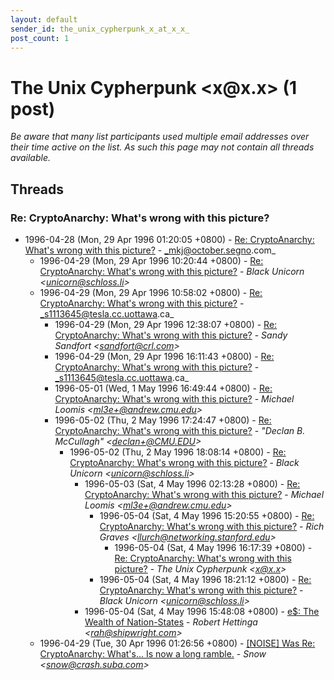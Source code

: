 ```yaml
---
layout: default
sender_id: the_unix_cypherpunk_x_at_x_x_
post_count: 1
---
```


# The Unix Cypherpunk <x<span>@</span>x.x> (1 post)

_Be aware that many list participants used multiple email addresses over their time active on the list. As such this page may not contain all threads available._

## Threads

### Re: CryptoAnarchy: What's wrong with this picture?
+ 1996-04-28 (Mon, 29 Apr 1996 01:20:05 +0800) - [Re: CryptoAnarchy: What's wrong with this picture?](/archive/1996/04/fe9d9e511f3978bc502a3067ff988ce231a88e31b338f57ce7a4c6c293db8b43) - _mkj@october.segno.com_
  + 1996-04-29 (Mon, 29 Apr 1996 10:20:44 +0800) - [Re: CryptoAnarchy: What's wrong with this picture?](/archive/1996/04/901bbf44be6a76da33ad2305969b122b488f9cbeaa9b322848c2eedd017edfe4) - _Black Unicorn \<unicorn@schloss.li\>_
  + 1996-04-29 (Mon, 29 Apr 1996 10:58:02 +0800) - [Re: CryptoAnarchy: What's wrong with this picture?](/archive/1996/04/a00b89cd2f9764b93d4a5ebbe2b0745b39ba4d3801d653e8c25496529b936440) - _s1113645@tesla.cc.uottawa.ca_
    + 1996-04-29 (Mon, 29 Apr 1996 12:38:07 +0800) - [Re: CryptoAnarchy: What's wrong with this picture?](/archive/1996/04/72f6586ae1749ddafb18c1eb9e4714f106c0ed2744962e18f73a4e0106b80887) - _Sandy Sandfort \<sandfort@crl.com\>_
    + 1996-04-29 (Mon, 29 Apr 1996 16:11:43 +0800) - [Re: CryptoAnarchy: What's wrong with this picture?](/archive/1996/04/9c389f7e248f3cc0e3a6fb469ac91331bbd78508c0b5676a51814ef68c9cd2e1) - _s1113645@tesla.cc.uottawa.ca_
    + 1996-05-01 (Wed, 1 May 1996 16:49:44 +0800) - [Re: CryptoAnarchy: What's wrong with this picture?](/archive/1996/05/aa65f1d0dea9efd37515250c550ebd48913f9856547737715556551086be968c) - _Michael Loomis \<ml3e+@andrew.cmu.edu\>_
    + 1996-05-02 (Thu, 2 May 1996 17:24:47 +0800) - [Re: CryptoAnarchy: What's wrong with this picture?](/archive/1996/05/dcd7b8c67a464fc7e61a5f288831673bde77bd6ba4ccb7c5bd21dabe566bfa28) - _"Declan B. McCullagh" \<declan+@CMU.EDU\>_
      + 1996-05-02 (Thu, 2 May 1996 18:08:14 +0800) - [Re: CryptoAnarchy: What's wrong with this picture?](/archive/1996/05/d8674c05817a03e4ec0d6da3bd1487982d12f4d52b309eb4ec8fc8674ff5ddda) - _Black Unicorn \<unicorn@schloss.li\>_
        + 1996-05-03 (Sat, 4 May 1996 02:13:28 +0800) - [Re: CryptoAnarchy: What's wrong with this picture?](/archive/1996/05/15806a2273d404e233c1e9b276cb53913e605007d9e1d8f7ccc2d655c27a2d9f) - _Michael Loomis \<ml3e+@andrew.cmu.edu\>_
          + 1996-05-04 (Sat, 4 May 1996 15:20:55 +0800) - [Re: CryptoAnarchy: What's wrong with this picture?](/archive/1996/05/a15386891d5d23edfa3c9787acc82fc035df5533ddf124729ff9dc70be39dbf9) - _Rich Graves \<llurch@networking.stanford.edu\>_
            + 1996-05-04 (Sat, 4 May 1996 16:17:39 +0800) - [Re: CryptoAnarchy: What's wrong with this picture?](/archive/1996/05/482c54937e85db3ea7edfab0624a993cab000bcad3f9816ae9585b13103f6ed6) - _The Unix Cypherpunk \<x@x.x\>_
          + 1996-05-04 (Sat, 4 May 1996 18:21:12 +0800) - [Re: CryptoAnarchy: What's wrong with this picture?](/archive/1996/05/e611648532667242f65615447b2083a1caa3acf3370b0eb056539d9b63c5b9b7) - _Black Unicorn \<unicorn@schloss.li\>_
        + 1996-05-04 (Sat, 4 May 1996 15:48:08 +0800) - [e$: The Wealth of Nation-States](/archive/1996/05/bb477d58c29473de75318f61e0dd562eba75ee0b2c3c6cf626ee623640f413e3) - _Robert Hettinga \<rah@shipwright.com\>_
  + 1996-04-29 (Tue, 30 Apr 1996 01:26:56 +0800) - [[NOISE] Was Re: CryptoAnarchy: What's... Is now a long ramble.](/archive/1996/04/b03efef5cb0dd8a506725519dda46d306647a125125423848b39c8b66d19d269) - _Snow \<snow@crash.suba.com\>_

